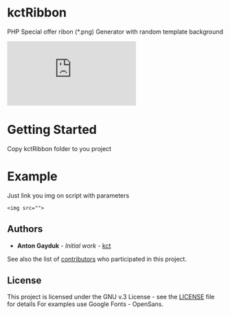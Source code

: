 # kctRibbon
PHP Special offer ribon (*.png) Generator with random template background

![alt text](https://24-ok.ru/images/special_status/special_status.php?status=6)

# Getting Started
Copy kctRibbon folder to you project

# Example
Just link you img on script with parameters

```
<img src="">
```

## Authors

* **Anton Gayduk** - *Initial work* - [kct](https://kctrud.ru)

See also the list of [contributors](https://github.com/your/project/contributors) who participated in this project.

## License

This project is licensed under the GNU v.3 License - see the [LICENSE](LICENSE) file for details
For examples use Google Fonts - OpenSans.
